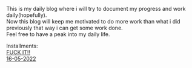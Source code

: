 This is my daily blog where i will try to document my progress and work daily(hopefully).   
Now this blog will keep me motivated to do more work than what i did previously that way i can get some work done.   
Feel free to have a peak into my daily life.

Installments:   
[FUCK IT!!](dailyblog/Fuckit.md)   
[16-05-2022](dailyblog/16052022.md)
